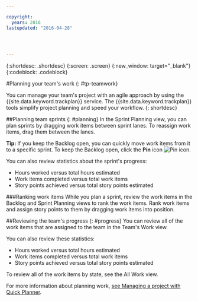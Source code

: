 ```yaml
---

copyright:
  years: 2016
lastupdated: "2016-04-28"


 

---
```


{:shortdesc: .shortdesc}
{:screen: .screen}
{:new_window: target="_blank"}
{:codeblock: .codeblock}

#Planning your team's work {: #tp-teamwork}  

You can manage your team's project with an agile approach by using the {{site.data.keyword.trackplan}} service. The {{site.data.keyword.trackplan}} tools simplify project planning and speed your workflow. 
{: shortdesc}

##Planning team sprints {: #planning}
In the Sprint Planning view, you can plan sprints by dragging work items between sprint lanes. To reassign work items, drag them between the lanes.  

**Tip:** If you keep the Backlog open, you can quickly move work items from it to a specific sprint. To keep the Backlog open, click the **Pin** icon <img  class="inline" src="./images/pin.gif" alt="Pin icon">.

You can also review statistics about the sprint's progress:
- Hours worked versus total hours estimated
- Work items completed versus total work items
- Story points achieved versus total story points estimated

###Ranking work items
While you plan a sprint, review the work items in the Backlog and Sprint Planning views to rank the work items. Rank work items and assign story points to them by dragging work items into position.

##Reviewing the team's progress {: #progress}
You can review all of the work items that are assigned to the team in the Team's Work view.

You can also review these statistics:
- Hours worked versus total hours estimated
- Work items completed versus total work items
- Story points achieved versus total story points estimated

To review all of the work items by state, see the All Work view.

For more information about planning work, [see Managing a project with Quick Planner](http://www.ibm.com/support/knowledgecenter/SSYMRC_6.0.1/com.ibm.team.concert.tutorial.doc/topics/tut_quick_planner_lesson.html).
